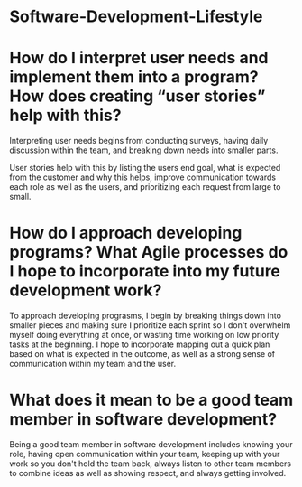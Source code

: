 # Software-Development-Lifestyle
# How do I interpret user needs and implement them into a program? How does creating “user stories” help with this?
Interpreting user needs begins from conducting surveys, having daily discussion within the team, and breaking down needs into smaller parts.

User stories help with this by listing the users end goal, what is expected from the customer and why this helps, improve communication towards each role as well
as the users, and prioritizing each request from large to small.
# How do I approach developing programs? What Agile processes do I hope to incorporate into my future development work?
To approach developing prograsms, I begin by breaking things down into smaller pieces and making sure I prioritize each sprint 
so I don't overwhelm myself doing everything at once, or wasting time working on low priority tasks at the beginning. I hope to incorporate
mapping out a quick plan based on what is expected in the outcome, as well as a strong sense of communication within my team and the user.
# What does it mean to be a good team member in software development?
Being a good team member in software development includes knowing your role, having open communication within your team, 
keeping up with your work so you don't hold the team back, always listen to other team members to combine ideas as well
as showing respect, and always getting involved.
